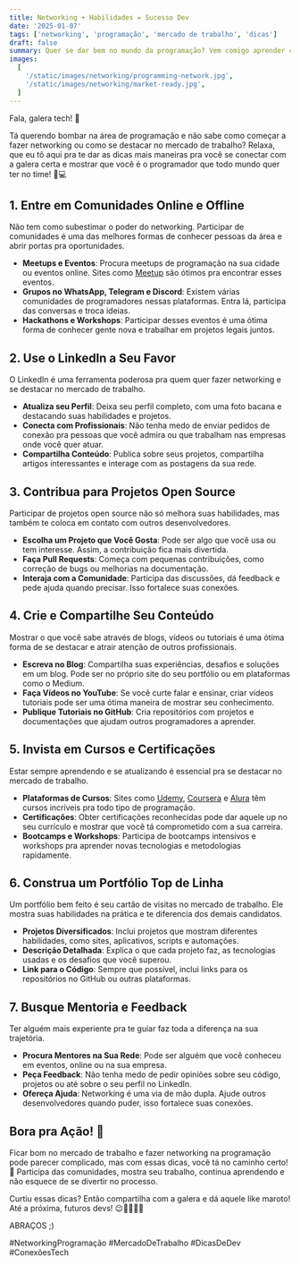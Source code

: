 ```yaml
---
title: Networking + Habilidades = Sucesso Dev
date: '2025-01-07'
tags: ['networking', 'programação', 'mercado de trabalho', 'dicas']
draft: false
summary: Quer se dar bem no mundo da programação? Vem comigo aprender como fazer networking e se destacar no mercado de trabalho!
images:
  [
    '/static/images/networking/programming-network.jpg',
    '/static/images/networking/market-ready.jpg',
  ]
---
```


Fala, galera tech! 🤘

Tá querendo bombar na área de programação e não sabe como começar a fazer networking ou como se destacar no mercado de trabalho? Relaxa, que eu tô aqui pra te dar as dicas mais maneiras pra você se conectar com a galera certa e mostrar que você é o programador que todo mundo quer ter no time! 🚀💻

## 1. **Entre em Comunidades Online e Offline**

Não tem como subestimar o poder do networking. Participar de comunidades é uma das melhores formas de conhecer pessoas da área e abrir portas pra oportunidades.

- **Meetups e Eventos**: Procura meetups de programação na sua cidade ou eventos online. Sites como [Meetup](https://www.meetup.com/) são ótimos pra encontrar esses eventos.
- **Grupos no WhatsApp, Telegram e Discord**: Existem várias comunidades de programadores nessas plataformas. Entra lá, participa das conversas e troca ideias.
- **Hackathons e Workshops**: Participar desses eventos é uma ótima forma de conhecer gente nova e trabalhar em projetos legais juntos.

## 2. **Use o LinkedIn a Seu Favor**

O LinkedIn é uma ferramenta poderosa pra quem quer fazer networking e se destacar no mercado de trabalho.

- **Atualiza seu Perfil**: Deixa seu perfil completo, com uma foto bacana e destacando suas habilidades e projetos.
- **Conecta com Profissionais**: Não tenha medo de enviar pedidos de conexão pra pessoas que você admira ou que trabalham nas empresas onde você quer atuar.
- **Compartilha Conteúdo**: Publica sobre seus projetos, compartilha artigos interessantes e interage com as postagens da sua rede.

## 3. **Contribua para Projetos Open Source**

Participar de projetos open source não só melhora suas habilidades, mas também te coloca em contato com outros desenvolvedores.

- **Escolha um Projeto que Você Gosta**: Pode ser algo que você usa ou tem interesse. Assim, a contribuição fica mais divertida.
- **Faça Pull Requests**: Começa com pequenas contribuições, como correção de bugs ou melhorias na documentação.
- **Interaja com a Comunidade**: Participa das discussões, dá feedback e pede ajuda quando precisar. Isso fortalece suas conexões.

## 4. **Crie e Compartilhe Seu Conteúdo**

Mostrar o que você sabe através de blogs, vídeos ou tutoriais é uma ótima forma de se destacar e atrair atenção de outros profissionais.

- **Escreva no Blog**: Compartilha suas experiências, desafios e soluções em um blog. Pode ser no próprio site do seu portfólio ou em plataformas como o Medium.
- **Faça Vídeos no YouTube**: Se você curte falar e ensinar, criar vídeos tutoriais pode ser uma ótima maneira de mostrar seu conhecimento.
- **Publique Tutoriais no GitHub**: Cria repositórios com projetos e documentações que ajudam outros programadores a aprender.

## 5. **Invista em Cursos e Certificações**

Estar sempre aprendendo e se atualizando é essencial pra se destacar no mercado de trabalho.

- **Plataformas de Cursos**: Sites como [Udemy](https://www.udemy.com/), [Coursera](https://www.coursera.org/) e [Alura](https://www.alura.com.br/) têm cursos incríveis pra todo tipo de programação.
- **Certificações**: Obter certificações reconhecidas pode dar aquele up no seu currículo e mostrar que você tá comprometido com a sua carreira.
- **Bootcamps e Workshops**: Participa de bootcamps intensivos e workshops pra aprender novas tecnologias e metodologias rapidamente.

## 6. **Construa um Portfólio Top de Linha**

Um portfólio bem feito é seu cartão de visitas no mercado de trabalho. Ele mostra suas habilidades na prática e te diferencia dos demais candidatos.

- **Projetos Diversificados**: Inclui projetos que mostram diferentes habilidades, como sites, aplicativos, scripts e automações.
- **Descrição Detalhada**: Explica o que cada projeto faz, as tecnologias usadas e os desafios que você superou.
- **Link para o Código**: Sempre que possível, inclui links para os repositórios no GitHub ou outras plataformas.

## 7. **Busque Mentoria e Feedback**

Ter alguém mais experiente pra te guiar faz toda a diferença na sua trajetória.

- **Procura Mentores na Sua Rede**: Pode ser alguém que você conheceu em eventos, online ou na sua empresa.
- **Peça Feedback**: Não tenha medo de pedir opiniões sobre seu código, projetos ou até sobre o seu perfil no LinkedIn.
- **Ofereça Ajuda**: Networking é uma via de mão dupla. Ajude outros desenvolvedores quando puder, isso fortalece suas conexões.

## **Bora pra Ação! 💪**

Ficar bom no mercado de trabalho e fazer networking na programação pode parecer complicado, mas com essas dicas, você tá no caminho certo! 🌟 Participa das comunidades, mostra seu trabalho, continua aprendendo e não esquece de se divertir no processo.

Curtiu essas dicas? Então compartilha com a galera e dá aquele like maroto! Até a próxima, futuros devs! 😉👨‍💻👩‍💻

ABRAÇOS ;)

#NetworkingProgramação #MercadoDeTrabalho #DicasDeDev #ConexõesTech
